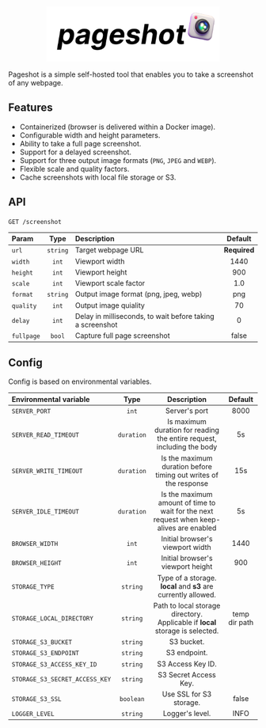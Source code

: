 <p align="center">
<img
    src="assets/logo.png"
    width="350" height="112" border="0" alt="pageshot">
</p>

Pageshot is a simple self-hosted tool that enables you to take a screenshot of any webpage.

## Features

- Containerized (browser is delivered within a Docker image).
- Configurable width and height parameters.
- Ability to take a full page screenshot.
- Support for a delayed screenshot.
- Support for three output image formats (`PNG`, `JPEG` and `WEBP`).
- Flexible scale and quality factors.
- Cache screenshots with local file storage or S3.

## API

`GET /screenshot`

| Param      |   Type   | Description                                               |   Default    |
| :--------- | :------: | :-------------------------------------------------------- | :----------: |
| `url`      | `string` | Target webpage URL                                        | **Required** |
| `width`    |  `int`   | Viewport width                                            |     1440     |
| `height`   |  `int`   | Viewport height                                           |     900      |
| `scale`    |  `int`   | Viewport scale factor                                     |     1.0      |
| `format`   | `string` | Output image format (png, jpeg, webp)                     |     png      |
| `quality`  |  `int`   | Output image quiality                                     |      70      |
| `delay`    |  `int`   | Delay in milliseconds, to wait before taking a screenshot |      0       |
| `fullpage` |  `bool`  | Capture full page screenshot                              |    false     |

## Config

Config is based on environmental variables.

| Environmental variable         |    Type    |                                       Description                                       |    Default    |
| :----------------------------- | :--------: | :-------------------------------------------------------------------------------------: | :-----------: |
| `SERVER_PORT`                  |   `int`    |                                      Server's port                                      |     8000      |
| `SERVER_READ_TIMEOUT`          | `duration` |         Is maximum duration for reading the entire request, including the body          |      5s       |
| `SERVER_WRITE_TIMEOUT`         | `duration` |            Is the maximum duration before timing out writes of the response             |      15s      |
| `SERVER_IDLE_TIMEOUT`          | `duration` | Is the maximum amount of time to wait for the next request when keep-alives are enabled |      5s       |
| `BROWSER_WIDTH`                |   `int`    |                            Initial browser's viewport width                             |     1440      |
| `BROWSER_HEIGHT`               |   `int`    |                            Initial browser's viewport height                            |      900      |
| `STORAGE_TYPE`                 |  `string`  |             Type of a storage. **local** and **s3** are currently allowed.              |               |
| `STORAGE_LOCAL_DIRECTORY`      |  `string`  |      Path to local storage directory. Applicable if **local** storage is selected.      | temp dir path |
| `STORAGE_S3_BUCKET`            |  `string`  |                                       S3 bucket.                                        |               |
| `STORAGE_S3_ENDPOINT`          |  `string`  |                                      S3 endpoint.                                       |               |
| `STORAGE_S3_ACCESS_KEY_ID`     |  `string`  |                                    S3 Access Key ID.                                    |               |
| `STORAGE_S3_SECRET_ACCESS_KEY` |  `string`  |                                  S3 Secret Access Key.                                  |               |
| `STORAGE_S3_SSL`               | `boolean`  |                                 Use SSL for S3 storage.                                 |     false     |
| `LOGGER_LEVEL`                 |  `string`  |                                     Logger's level.                                     |     INFO      |

